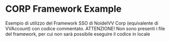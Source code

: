# CORP Framework Example
Esempio di utilizzo del Framework SSO di NoidelVV Corp (equivalente di VVAccount) con codice commentato.
ATTENZIONE! Non sono presenti i file del framework, per cui non sarà possibile eseguire il codice in locale
